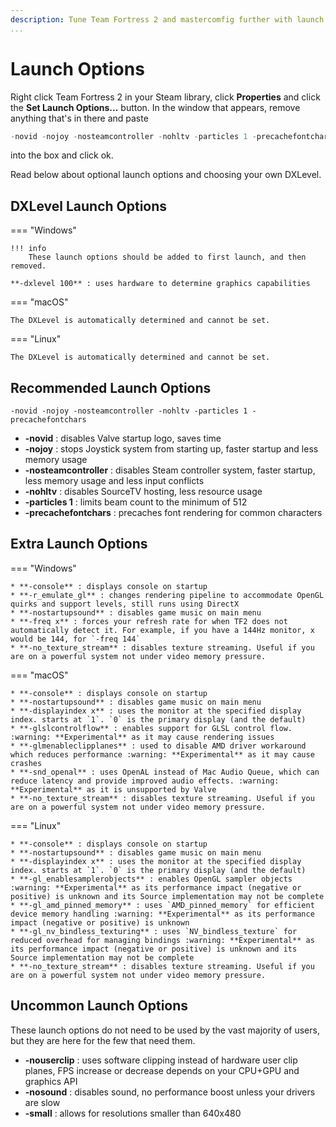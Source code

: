```yaml
---
description: Tune Team Fortress 2 and mastercomfig further with launch options.
...
```


# Launch Options

Right click Team Fortress 2 in your Steam library, click **Properties** and
click the **Set Launch Options...** button. In the window that appears, remove
anything that's in there and paste

```c
-novid -nojoy -nosteamcontroller -nohltv -particles 1 -precachefontchars
```

into the box and click ok.

Read below about optional launch options and choosing your own DXLevel.

## DXLevel Launch Options

=== "Windows"

    !!! info
        These launch options should be added to first launch, and then removed.

    **-dxlevel 100** : uses hardware to determine graphics capabilities

=== "macOS"

    The DXLevel is automatically determined and cannot be set.

=== "Linux"

    The DXLevel is automatically determined and cannot be set.

## Recommended Launch Options

`-novid -nojoy -nosteamcontroller -nohltv -particles 1 -precachefontchars`

* **-novid** : disables Valve startup logo, saves time
* **-nojoy** : stops Joystick system from starting up, faster startup and less memory usage
* **-nosteamcontroller** : disables Steam controller system, faster startup, less memory usage and less input conflicts
* **-nohltv** : disables SourceTV hosting, less resource usage
* **-particles 1** : limits beam count to the minimum of 512
* **-precachefontchars** : precaches font rendering for common characters

## Extra Launch Options

=== "Windows"

    * **-console** : displays console on startup
    * **-r_emulate_gl** : changes rendering pipeline to accommodate OpenGL quirks and support levels, still runs using DirectX
    * **-nostartupsound** : disables game music on main menu
    * **-freq x** : forces your refresh rate for when TF2 does not automatically detect it. For example, if you have a 144Hz monitor, x would be 144, for `-freq 144`
    * **-no_texture_stream** : disables texture streaming. Useful if you are on a powerful system not under video memory pressure.

=== "macOS"

    * **-console** : displays console on startup
    * **-nostartupsound** : disables game music on main menu
    * **-displayindex x** : uses the monitor at the specified display index. starts at `1`. `0` is the primary display (and the default)
    * **-glslcontrolflow** : enables support for GLSL control flow. :warning: **Experimental** as it may cause rendering issues
    * **-glmenableclipplanes** : used to disable AMD driver workaround which reduces performance :warning: **Experimental** as it may cause crashes
    * **-snd_openal** : uses OpenAL instead of Mac Audio Queue, which can reduce latency and provide improved audio effects. :warning: **Experimental** as it is unsupported by Valve
    * **-no_texture_stream** : disables texture streaming. Useful if you are on a powerful system not under video memory pressure.

=== "Linux"

    * **-console** : displays console on startup
    * **-nostartupsound** : disables game music on main menu
    * **-displayindex x** : uses the monitor at the specified display index. starts at `1`. `0` is the primary display (and the default)
    * **-gl_enablesamplerobjects** : enables OpenGL sampler objects :warning: **Experimental** as its performance impact (negative or positive) is unknown and its Source implementation may not be complete
    * **-gl_amd_pinned_memory** : uses `AMD_pinned_memory` for efficient device memory handling :warning: **Experimental** as its performance impact (negative or positive) is unknown
    * **-gl_nv_bindless_texturing** : uses `NV_bindless_texture` for reduced overhead for managing bindings :warning: **Experimental** as its performance impact (negative or positive) is unknown and its Source implementation may not be complete
    * **-no_texture_stream** : disables texture streaming. Useful if you are on a powerful system not under video memory pressure.

## Uncommon Launch Options

These launch options do not need to be used by the vast majority of users, but they are here for the few that need them.

* **-nouserclip** : uses software clipping instead of hardware user clip planes, FPS increase or decrease depends on your CPU+GPU and graphics API
* **-nosound** : disables sound, no performance boost unless your drivers are slow
* **-small** : allows for resolutions smaller than 640x480
